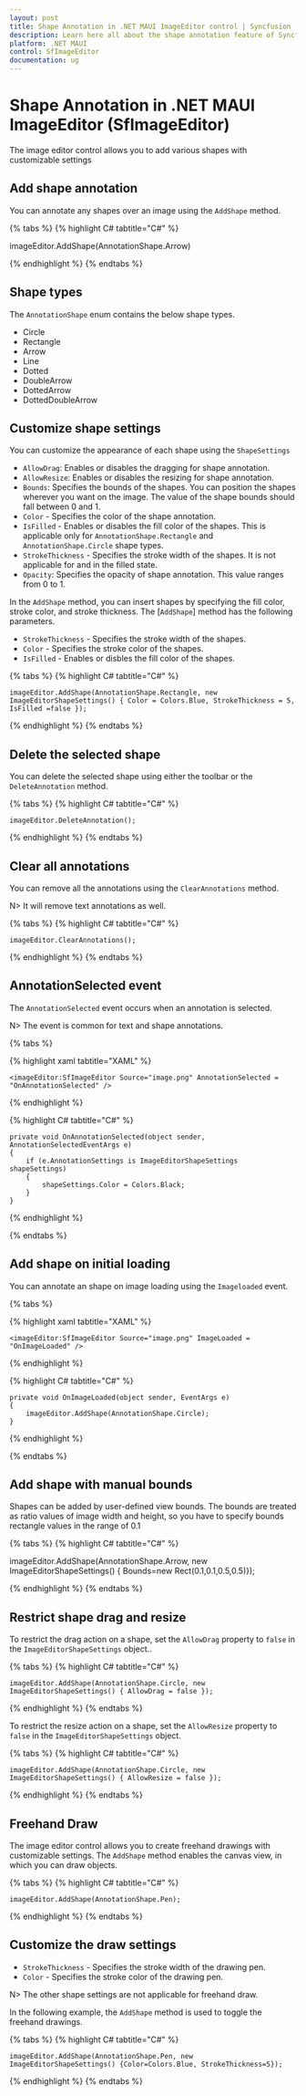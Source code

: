 ```yaml
---
layout: post
title: Shape Annotation in .NET MAUI ImageEditor control | Syncfusion
description: Learn here all about the shape annotation feature of Syncfusion .NET MAUI ImageEditor(SfImageEditor) control.
platform: .NET MAUI
control: SfImageEditor
documentation: ug
---
```


# Shape Annotation in .NET MAUI ImageEditor (SfImageEditor)

The image editor control allows you to add various shapes with customizable settings

## Add shape annotation

You can annotate any shapes over an image using the `AddShape` method.

{% tabs %}
{% highlight C# tabtitle="C#" %}

   imageEditor.AddShape(AnnotationShape.Arrow)

{% endhighlight %}
{% endtabs %}

## Shape types

The `AnnotationShape` enum contains the below shape types.

* Circle
* Rectangle
* Arrow
* Line
* Dotted
* DoubleArrow
* DottedArrow
* DottedDoubleArrow

## Customize shape settings

You can customize the appearance of each shape using the `ShapeSettings`

* `AllowDrag`: Enables or disables the dragging for shape annotation.
* `AllowResize`: Enables or disables the resizing for shape annotation.
* `Bounds`: Specifies the bounds of the shapes. You can position the shapes wherever you want on the image. The value of the shape bounds should fall between 0 and 1.
* `Color` - Specifies the color of the shape annotation.
* `IsFilled` - Enables or disables the fill color of the shapes. This is applicable only for `AnnotationShape.Rectangle` and `AnnotationShape.Circle` shape types.
* `StrokeThickness` - Specifies the stroke width of the shapes. It is not applicable for and in the filled state.
* `Opacity`: Specifies the opacity of shape annotation. This value ranges from 0 to 1.

In the `AddShape` method, you can insert shapes by specifying the fill color, stroke color, and stroke thickness. The [`AddShape`] method has the following parameters.

*  `StrokeThickness` - Specifies the stroke width of the shapes.
*  `Color` - Specifies the stroke color of the shapes.    
*  `IsFilled` - Enables or disbles the fill color of the shapes.

{% tabs %}
{% highlight C# tabtitle="C#" %}

    imageEditor.AddShape(AnnotationShape.Rectangle, new ImageEditorShapeSettings() { Color = Colors.Blue, StrokeThickness = 5, IsFilled =false });

{% endhighlight %}
{% endtabs %}

## Delete the selected shape

You can delete the selected shape using either the toolbar or the `DeleteAnnotation` method.

{% tabs %}
{% highlight C# tabtitle="C#" %}

    imageEditor.DeleteAnnotation();

{% endhighlight %}
{% endtabs %}

## Clear all annotations

You can remove all the annotations using the `ClearAnnotations` method.

N> It will remove text annotations as well.

{% tabs %}
{% highlight C# tabtitle="C#" %}

    imageEditor.ClearAnnotations();

{% endhighlight %}
{% endtabs %}

## AnnotationSelected event

The `AnnotationSelected` event occurs when an annotation is selected.

N> The event is common for text and shape annotations.

{% tabs %}

{% highlight xaml tabtitle="XAML" %}

    <imageEditor:SfImageEditor Source="image.png" AnnotationSelected = "OnAnnotationSelected" />

{% endhighlight %}

{% highlight C# tabtitle="C#" %}

    private void OnAnnotationSelected(object sender, AnnotationSelectedEventArgs e)
    {
        if (e.AnnotationSettings is ImageEditorShapeSettings shapeSettings)
        {
            shapeSettings.Color = Colors.Black;
        }
    }

{% endhighlight %}

{% endtabs %}

## Add shape on initial loading

You can annotate an shape on image loading using the `Imageloaded` event.

{% tabs %}

{% highlight xaml tabtitle="XAML" %}

    <imageEditor:SfImageEditor Source="image.png" ImageLoaded = "OnImageLoaded" />

{% endhighlight %}

{% highlight C# tabtitle="C#" %}

    private void OnImageLoaded(object sender, EventArgs e)
    {
        imageEditor.AddShape(AnnotationShape.Circle);
    }

{% endhighlight %}

{% endtabs %}

## Add shape with manual bounds

Shapes can be added by user-defined view bounds. The bounds are treated as ratio values of image width and height, so you have to specify bounds rectangle values in the range of 0.1

{% tabs %}
{% highlight C# tabtitle="C#" %}

   imageEditor.AddShape(AnnotationShape.Arrow, new ImageEditorShapeSettings() { Bounds=new Rect(0.1,0.1,0.5,0.5)});

{% endhighlight %}
{% endtabs %}

## Restrict shape drag and resize

To restrict the drag action on a shape, set the `AllowDrag` property to `false` in the `ImageEditorShapeSettings` object..

{% tabs %}
{% highlight C# tabtitle="C#" %}

    imageEditor.AddShape(AnnotationShape.Circle, new ImageEditorShapeSettings() { AllowDrag = false });

{% endhighlight %}
{% endtabs %}

To restrict the resize action on a shape, set the `AllowResize` property to `false` in the `ImageEditorShapeSettings` object.

{% tabs %}
{% highlight C# tabtitle="C#" %}

    imageEditor.AddShape(AnnotationShape.Circle, new ImageEditorShapeSettings() { AllowResize = false });

{% endhighlight %}
{% endtabs %}

## Freehand Draw

The image editor control allows you to create freehand drawings with customizable settings. The `AddShape` method enables the canvas view, in which you can draw objects.

{% tabs %}
{% highlight C# tabtitle="C#" %}

    imageEditor.AddShape(AnnotationShape.Pen);

{% endhighlight %}
{% endtabs %}

## Customize the draw settings

*  `StrokeThickness` - Specifies the stroke width of the drawing pen.
*  `Color` - Specifies the stroke color of the drawing pen.

N> The other shape settings are not applicable for freehand draw.

In the following example, the `AddShape` method is used to toggle the freehand drawings.

{% tabs %}
{% highlight C# tabtitle="C#" %}

    imageEditor.AddShape(AnnotationShape.Pen, new ImageEditorShapeSettings() {Color=Colors.Blue, StrokeThickness=5});

{% endhighlight %}
{% endtabs %}
